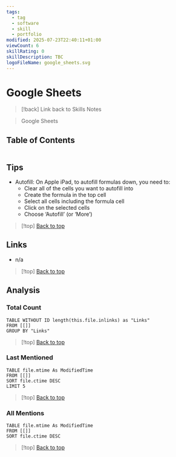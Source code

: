 ```yaml
---
tags:
  - tag
  - software
  - skill
  - portfolio
modified: 2025-07-23T22:40:11+01:00
viewCount: 6
skillRating: 0
skillDescription: TBC
logoFileName: google_sheets.svg
---
```


# Google Sheets

> [!back] Link back to <span class="theme-link">Skills Notes</span>

> <span class="theme-link">Google</span> Sheets

## Table of Contents

```table-of-contents
```

## Tips

- Autofill: On <span class="theme-link">Apple</span> iPad, to autofill formulas down, you need to:
	- Clear all of the cells you want to autofill into
	- Create the formula in the top cell
	- Select all cells including the formula cell
	- Click on the selected cells
	- Choose ‘Autofill’ (or ‘More’)

 >[!top] [Back to top](#Table%20of%20Contents)

## Links

- n/a

>[!top] [Back to top](#Table%20of%20Contents)

## Analysis

### Total Count

```dataview
TABLE WITHOUT ID length(this.file.inlinks) as "Links"
FROM [[]]
GROUP BY "Links"
```

>[!top] [Back to top](#Table%20of%20Contents)

### Last Mentioned

```dataview
TABLE file.mtime As ModifiedTime
FROM [[]]
SORT file.ctime DESC
LIMIT 5
```

>[!top] [Back to top](#Table%20of%20Contents)

### All Mentions

```dataview
TABLE file.mtime As ModifiedTime
FROM [[]]
SORT file.ctime DESC
```

>[!top] [Back to top](#Table%20of%20Contents)